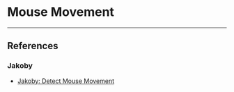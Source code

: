 # Mouse Movement

---
## References

### Jakoby

- [Jakoby: Detect Mouse Movement](https://github.com/I-Am-Jakoby/PowerShell-for-Hackers/blob/main/Functions/Detect-Mouse-Movement.md)